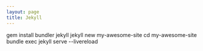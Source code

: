 ```yaml
---
layout: page
title: Jekyll
---
```



gem install bundler jekyll
jekyll new my-awesome-site
cd my-awesome-site
bundle exec jekyll serve --livereload
